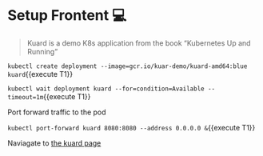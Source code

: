 # Setup Frontent 💻

> Kuard is a demo K8s application from the book “Kubernetes Up and Running”

`kubectl create deployment --image=gcr.io/kuar-demo/kuard-amd64:blue kuard`{{execute T1}}

`kubectl wait deployment kuard --for=condition=Available --timeout=1m`{{execute T1}}

Port forward traffic to the pod

`kubectl port-forward kuard 8080:8080 --address 0.0.0.0 &`{{execute T1}}

Naviagate to [the kuard page](https://[[HOST_SUBDOMAIN]]-8080-[[KATACODA_HOST]].environments.katacoda.com/)
